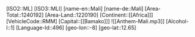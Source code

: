 ﻿---
location: [12.65,-8]
type: Country
tags:
- geo/Country

SpocWebEntityId: 26962
isDeleted: false
confidential: public

---
[ISO2::ML]
[ISO3::MLI]
[name-en::Mali]
[name-de::Mali]
[Area-Total::1240192]
[Area-Land::1220190]
[Continent::[[Africa]]]
[VehicleCode::RMM]
[Capital::[[Bamako]]]
![[Anthem-Mali.mp3]]
[Alcohol-l::1]
[Language-Id::496]
[geo-lon::-8]
[geo-lat::12.65]

